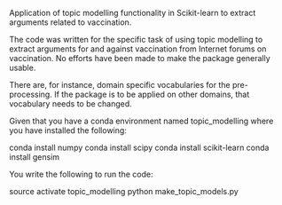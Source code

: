 Application of topic modelling functionality in Scikit-learn to extract arguments related to vaccination. 

The code was written for the specific task of using topic modelling to extract arguments for and against vaccination from Internet forums on vaccination. No efforts have been made to make the package generally usable.

There are, for instance, domain specific vocabularies for the pre-processing. If the package is to be applied on other domains, that vocabulary needs to be changed.

Given that you have a conda environment named topic_modelling where you have installed the following:

conda install numpy
conda install scipy
conda install scikit-learn
conda install gensim

You write the following to run the code:

source activate topic_modelling
python make_topic_models.py
